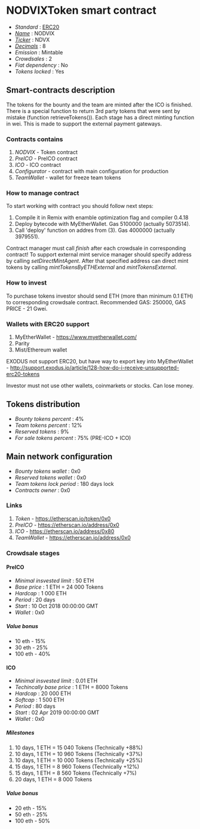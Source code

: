# NODVIXToken smart contract

* _Standard_        : [ERC20](https://github.com/ethereum/EIPs/blob/master/EIPS/eip-20.md)
* _[Name](https://github.com/ethereum/EIPs/blob/master/EIPS/eip-20.md#name)_            : NODVIX 
* _[Ticker](https://github.com/ethereum/EIPs/blob/master/EIPS/eip-20.md#symbol)_          : NDVX
* _[Decimals](https://github.com/ethereum/EIPs/blob/master/EIPS/eip-20.md#decimals)_        : 8
* _Emission_        : Mintable
* _Crowdsales_      : 2
* _Fiat dependency_ : No
* _Tokens locked_   : Yes

## Smart-contracts description

The tokens for the bounty and the team are minted after the ICO is finished.
There is a special function to return 3rd party tokens that were sent by mistake (function retrieveTokens()).
Each stage has a direct minting function in wei. This is made to support the external payment gateways.

### Contracts contains
1. _NODVIX_ - Token contract
2. _PreICO_ - PreICO contract
3. _ICO_ - ICO contract
4. _Configurator_ - contract with main configuration for production
5. _TeamWallet_ - wallet for freeze team tokens

### How to manage contract
To start working with contract you should follow next steps:
1. Compile it in Remix with enamble optimization flag and compiler 0.4.18
2. Deploy bytecode with MyEtherWallet. Gas 5100000 (actually 5073514).
3. Call 'deploy' function on addres from (3). Gas 4000000 (actually 3979551). 

Contract manager must call _finish_ after each crowdsale in corresponding contract!
To support external mint service manager should specify address by calling _setDirectMintAgent_. After that specified address can direct mint tokens by calling _mintTokensByETHExternal_ and _mintTokensExternal_.

### How to invest
To purchase tokens investor should send ETH (more than minimum 0.1 ETH) to corresponding crowdsale contract.
Recommended GAS: 250000, GAS PRICE - 21 Gwei.

### Wallets with ERC20 support
1. MyEtherWallet - https://www.myetherwallet.com/
2. Parity 
3. Mist/Ethereum wallet

EXODUS not support ERC20, but have way to export key into MyEtherWallet - http://support.exodus.io/article/128-how-do-i-receive-unsupported-erc20-tokens

Investor must not use other wallets, coinmarkets or stocks. Can lose money.

## Tokens distribution

* _Bounty tokens percent_       : 4%
* _Team tokens percent_         : 12%
* _Reserved tokens_             : 9%
* _For sale tokens percent_     : 75% (PRE-ICO + ICO)

## Main network configuration

* _Bounty tokens wallet_        : 0x0
* _Reserved tokens wallet_      : 0x0
* _Team tokens lock period_     : 180 days lock
* _Contracts owner_             : 0x0

### Links
1. _Token_ - https://etherscan.io/token/0x0
2. _PreICO_ - https://etherscan.io/address/0x0
3. _ICO_ - https://etherscan.io/address/0x80
3. _TeamWallet_ - https://etherscan.io/address/0x0

### Crowdsale stages

#### PreICO
* _Minimal insvested limit_     : 50 ETH
* _Base price_                  : 1 ETH = 24 000 Tokens
* _Hardcap_                     : 1 000 ETH
* _Period_                      : 20 days
* _Start_                       : 10 Oct 2018 00:00:00 GMT
* _Wallet_                      : 0x0

##### Value bonus
* 10 eth - 15%
* 30 eth - 25%
* 100 eth - 40%

#### ICO
* _Minimal insvested limit_     : 0.01 ETH
* _Techincally base price_      : 1 ETH = 8000 Tokens
* _Hardcap_                     : 20 000 ETH
* _Softcap_                     : 1 500 ETH
* _Period_                      : 80 days
* _Start_                       : 02 Apr 2019 00:00:00 GMT
* _Wallet_                      : 0x0 

##### Milestones
1. 10 days, 1 ETH = 15 040 Tokens (Technically +88%)
2. 10 days, 1 ETH = 10 960 Tokens (Technically +37%)
2. 10 days, 1 ETH = 10 000 Tokens (Technically +25%)
2. 15 days, 1 ETH =  8 960 Tokens (Technically +12%)
2. 15 days, 1 ETH =  8 560 Tokens (Technically +7%)
3. 20 days, 1 ETH =  8 000 Tokens 

##### Value bonus
* 20 eth - 15%
* 50 eth - 25%
* 100 eth - 50%
